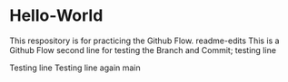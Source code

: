 # Hello-World
This respository is for practicing the Github Flow.
readme-edits
This is a Github Flow second line for testing the Branch and Commit;
testing line 

Testing line
Testing line again
 main
